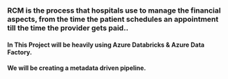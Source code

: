 ### RCM is the process that hospitals use to manage the financial aspects, from the time the patient schedules an appointment till the time the provider gets paid..

#### In This Project will be heavily using Azure Databricks & Azure Data Factory.

#### We will be creating a metadata driven pipeline.
